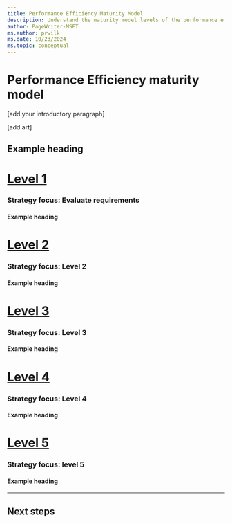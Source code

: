 ```yaml
---
title: Performance Efficiency Maturity Model
description: Understand the maturity model levels of the performance efficiency pillar.
author: PageWriter-MSFT
ms.author: prwilk
ms.date: 10/23/2024  
ms.topic: conceptual
---
```


<!--
This template provides the basic structure of a maturity model article. Remove all the comments in this template before you sign-off
-->

<!-- for values for the metadata tags (product and categories) see:
For values to set, see [Taxonomies for Learn](https://review.learn.microsoft.com/help/contribute/metadata-taxonomies?branch=main#azure-category). -->

# Performance Efficiency maturity model

<!-- Introductory paragraph 
Required. Lead with a light intro that describes what the article covers.
-->

[add your introductory paragraph]

[add art]

<!-- :::image type="content" source="" alt-text="Example alt-text."::: -->

## Example heading

# [Level 1](#tab/level1)

<!-- No more than 1 H3 heading per tab. The H3 should act as the "title" for each level/tab. -->

### Strategy focus: Evaluate requirements

<!-- No more than 5 H4 headings per tab -->

#### Example heading 

<!-- No more than 100 words under each H4 heading. -->

# [Level 2](#tab/level2)

<!-- No more than 1 H3 heading per tab. The H3 should act as the "title" for each level/tab. -->

### Strategy focus: Level 2

<!-- No more than 5 H4 headings per tab -->

#### Example heading 

<!-- No more than 100 words under each H4 heading. -->

# [Level 3](#tab/level3)

<!-- No more than 1 H3 heading per tab. The H3 should act as the "title" for each level/tab. -->

### Strategy focus: Level 3

<!-- No more than 5 H4 headings per tab -->

#### Example heading

<!-- No more than 100 words under each H4 heading. -->

# [Level 4](#tab/level4)

<!-- No more than 1 H3 heading per tab. The H3 should act as the "title" for each level/tab. -->

### Strategy focus: Level 4

<!-- No more than 5 H4 headings per tab -->

#### Example heading

<!-- No more than 100 words under each H4 heading. -->

# [Level 5](#tab/level5)

<!-- No more than 1 H3 heading per tab. The H3 should act as the "title" for each level/tab. -->

### Strategy focus: level 5

<!-- No more than 5 H4 headings per tab -->

#### Example heading

<!-- No more than 100 words under each H4 heading. -->

---

## Next steps
<!-- Provide at least one next step and no more than three. Include some 
context so the customer can determine why they would click the link.
-->